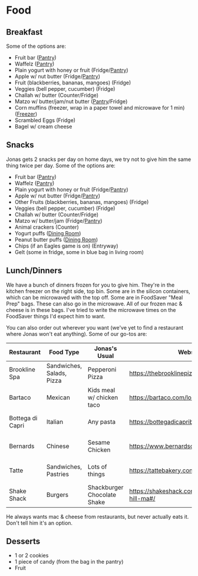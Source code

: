 # Food

## Breakfast
Some of the options are:
* Fruit bar ([Pantry](locations:pantry))
* Waffelz ([Pantry](locations:pantry))
* Plain yogurt with honey or fruit (Fridge/[Pantry](locations:pantry))
* Apple w/ nut butter (Fridge/[Pantry](locations:pantry))
* Fruit (blackberries, bananas, mangoes) (Fridge)
* Veggies (bell pepper, cucumber) (Fridge)
* Challah w/ butter (Counter/Fridge)
* Matzo w/ butter/jam/nut butter  ([Pantry](locations:pantry)/Fridge)
* Corn muffins (freezer, wrap in a paper towel and microwave for 1 min) ([Freezer](locations:freezer))
* Scrambled Eggs (Fridge)
* Bagel w/ cream cheese

## Snacks
Jonas gets 2 snacks per day on home days, we try not to give him the same thing twice per day. Some of the options are:
* Fruit bar ([Pantry](locations:pantry))
* Waffelz ([Pantry](locations:pantry))
* Plain yogurt with honey or fruit (Fridge/[Pantry](locations:pantry))
* Apple w/ nut butter (Fridge/[Pantry](locations:pantry))
* Other Fruits (blackberries, bananas, mangoes) (Fridge)
* Veggies (bell pepper, cucumber) (Fridge)
* Challah w/ butter (Counter/Fridge)
* Matzo w/ butter/jam (Fridge/[Pantry](locations:pantry))
* Animal crackers (Counter)
* Yogurt puffs ([Dining Room](locations:puffs))
* Peanut butter puffs ([Dining Room](locations:puffs))
* Chips (if an Eagles game is on) (Entryway)
* Gelt (some in fridge, some in blue bag in living room)

## Lunch/Dinners
We have a bunch of dinners frozen for you to give him. They're in the kitchen freezer on the right side, top bin.
Some are in the silicon containers, which can be microwaved with the top off. Some are in FoodSaver "Meal Prep" bags.
These can also go in the microwave. All of our frozen mac & cheese is in these bags. I've tried to write the microwave times
on the FoodSaver things I'd expect him to want.

You can also order out wherever you want (we've yet to find a restaurant where Jonas won't eat anything). Some of our go-tos are:

| Restaurant       | Food Type                 | Jonas's Usual                   | Website                                             | Phone          |
|------------------|---------------------------|---------------------------------|-----------------------------------------------------|----------------|
| Brookline Spa    | Sandwiches, Salads, Pizza | Pepperoni Pizza                 | https://thebrooklinepizzaspa.com/                   | (617) 566-6060 |
| Bartaco          | Mexican                   | Kids meal w/ chicken taco       | https://bartaco.com/location/brookline/             | (617) 546-8226 |
| Bottega di Capri | Italian                   | Any pasta                       | https://bottegadicapribrookline.com/                | (617) 738-5333 |
| Bernards         | Chinese                   | Sesame Chicken                  | https://www.bernardschestnuthill.com/               | (617) 738-3388 |
| Tatte            | Sandwiches, Pastries      | Lots of things                  | https://tattebakery.com/boston/                     | (617) 505-6363 |
| Shake Shack      | Burgers                   | Shackburger<br/>Chocolate Shake | https://shakeshack.com/location/chestnut-hill-ma#/  | (617) 651-3406 |

He always wants mac & cheese from restaurants, but never actually eats it. Don't tell him it's an option.

## Desserts
* 1 or 2 cookies
* 1 piece of candy (from the bag in the pantry)
* Fruit
